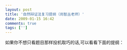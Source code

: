 ```yaml
---
layout: post
title: '自然辩证法复习提纲（尚智丛老师）'
date: 2009-01-15 16:42
comments: true
tags: ['']
---
```


如果你不想只看题目那样投机取巧的话,可以看看下面的提纲：

